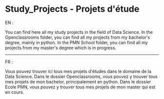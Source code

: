 # Study_Projects - Projets d'étude

EN :

You can find here all my study projects in the field of Data Science.
In the Openclassrooms folder, you can find all my projects from my bachelor's degree, mainly in python.
In the PMN School folder, you can find all my projects from my master's degree which is in progress.

________________________________________________

FR :

Vous pouvez trouver ici tous mes projets d'études dans le domaine de la Data Science. 
Dans le dossier Openclassrooms, vous pouvez y trouver tous mes projets de mon bachelor, principalement en python. 
Dans le dossier Ecole PMN, vous pouvez y trouver tous mes projets de mon master qui est en cours.
